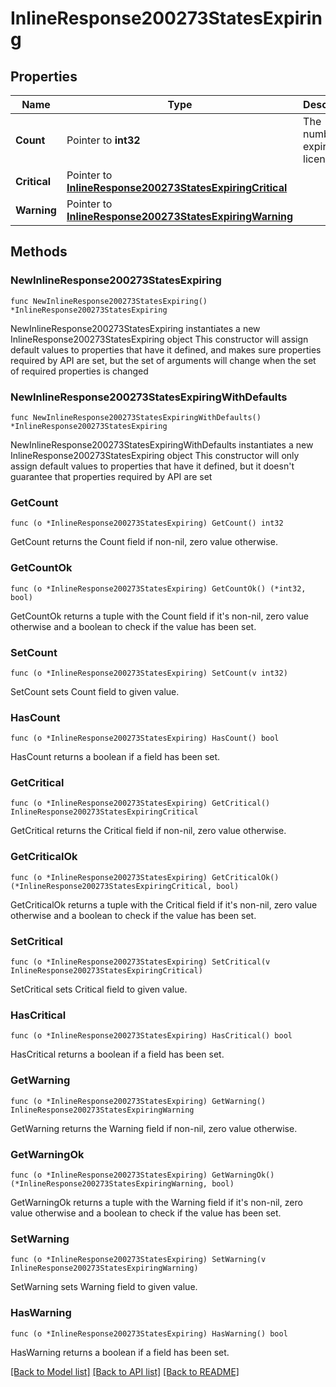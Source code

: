 # InlineResponse200273StatesExpiring

## Properties

Name | Type | Description | Notes
------------ | ------------- | ------------- | -------------
**Count** | Pointer to **int32** | The number of expiring licenses | [optional] 
**Critical** | Pointer to [**InlineResponse200273StatesExpiringCritical**](InlineResponse200273StatesExpiringCritical.md) |  | [optional] 
**Warning** | Pointer to [**InlineResponse200273StatesExpiringWarning**](InlineResponse200273StatesExpiringWarning.md) |  | [optional] 

## Methods

### NewInlineResponse200273StatesExpiring

`func NewInlineResponse200273StatesExpiring() *InlineResponse200273StatesExpiring`

NewInlineResponse200273StatesExpiring instantiates a new InlineResponse200273StatesExpiring object
This constructor will assign default values to properties that have it defined,
and makes sure properties required by API are set, but the set of arguments
will change when the set of required properties is changed

### NewInlineResponse200273StatesExpiringWithDefaults

`func NewInlineResponse200273StatesExpiringWithDefaults() *InlineResponse200273StatesExpiring`

NewInlineResponse200273StatesExpiringWithDefaults instantiates a new InlineResponse200273StatesExpiring object
This constructor will only assign default values to properties that have it defined,
but it doesn't guarantee that properties required by API are set

### GetCount

`func (o *InlineResponse200273StatesExpiring) GetCount() int32`

GetCount returns the Count field if non-nil, zero value otherwise.

### GetCountOk

`func (o *InlineResponse200273StatesExpiring) GetCountOk() (*int32, bool)`

GetCountOk returns a tuple with the Count field if it's non-nil, zero value otherwise
and a boolean to check if the value has been set.

### SetCount

`func (o *InlineResponse200273StatesExpiring) SetCount(v int32)`

SetCount sets Count field to given value.

### HasCount

`func (o *InlineResponse200273StatesExpiring) HasCount() bool`

HasCount returns a boolean if a field has been set.

### GetCritical

`func (o *InlineResponse200273StatesExpiring) GetCritical() InlineResponse200273StatesExpiringCritical`

GetCritical returns the Critical field if non-nil, zero value otherwise.

### GetCriticalOk

`func (o *InlineResponse200273StatesExpiring) GetCriticalOk() (*InlineResponse200273StatesExpiringCritical, bool)`

GetCriticalOk returns a tuple with the Critical field if it's non-nil, zero value otherwise
and a boolean to check if the value has been set.

### SetCritical

`func (o *InlineResponse200273StatesExpiring) SetCritical(v InlineResponse200273StatesExpiringCritical)`

SetCritical sets Critical field to given value.

### HasCritical

`func (o *InlineResponse200273StatesExpiring) HasCritical() bool`

HasCritical returns a boolean if a field has been set.

### GetWarning

`func (o *InlineResponse200273StatesExpiring) GetWarning() InlineResponse200273StatesExpiringWarning`

GetWarning returns the Warning field if non-nil, zero value otherwise.

### GetWarningOk

`func (o *InlineResponse200273StatesExpiring) GetWarningOk() (*InlineResponse200273StatesExpiringWarning, bool)`

GetWarningOk returns a tuple with the Warning field if it's non-nil, zero value otherwise
and a boolean to check if the value has been set.

### SetWarning

`func (o *InlineResponse200273StatesExpiring) SetWarning(v InlineResponse200273StatesExpiringWarning)`

SetWarning sets Warning field to given value.

### HasWarning

`func (o *InlineResponse200273StatesExpiring) HasWarning() bool`

HasWarning returns a boolean if a field has been set.


[[Back to Model list]](../README.md#documentation-for-models) [[Back to API list]](../README.md#documentation-for-api-endpoints) [[Back to README]](../README.md)


